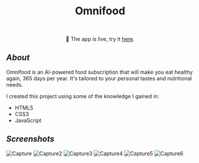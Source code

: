 <h1 align="center" style="border-bottom: none">Omnifood</h1>
</br>

<p align='center'>🎉 The app is live, try it <a href="https://omnifood-healty-diet.netlify.app/" target="_blank">here</a>. </p>

## ***About***
Omnifood is an AI-powered food subscription that will make you eat healthy again, 365 days per year. It's tailored to your personal tastes and nutritional needs.

I created this project using some of the knowledge I gained in:
- HTML5 
- CSS3
- JavaScript

## ***Screenshots***
![Capture](https://user-images.githubusercontent.com/58606266/223069350-844cfad0-15c5-46e9-8f18-a5a4b58c8867.PNG)
![Capture2](https://user-images.githubusercontent.com/58606266/223069369-2e58526e-d200-4b50-82da-a03d8c4a4d0e.PNG)
![Capture3](https://user-images.githubusercontent.com/58606266/223069371-e510e605-f6cb-49db-9214-ec1b19c86fa0.PNG)
![Capture4](https://user-images.githubusercontent.com/58606266/223069375-74fe50ab-47a6-49d8-8027-58bfe2bda863.PNG)
![Capture5](https://user-images.githubusercontent.com/58606266/223069380-204d6f8d-5881-44a1-9cb1-04a6f9ecd8a7.PNG)
![Capture6](https://user-images.githubusercontent.com/58606266/223069382-74078c81-5248-427f-9fea-2f9f1a72ff72.PNG)

</br>

